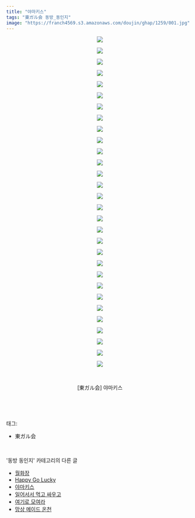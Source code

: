 ```yaml
---
title: "야마키스"
tags: "東ガル会 동방_동인지"
image: "https://franch4569.s3.amazonaws.com/doujin/ghap/1259/001.jpg"
---
```

<div class="article">
<p style="text-align: center; clear: none; float: none;"><img src="{{ site.imgserver2 }}/ghap/1259/001.jpg"/></p>
<p style="text-align: center; clear: none; float: none;"><img src="{{ site.imgserver2 }}/ghap/1259/002.jpg"/></p>
<p style="text-align: center; clear: none; float: none;"><img src="{{ site.imgserver2 }}/ghap/1259/003.jpg"/></p>
<p style="text-align: center; clear: none; float: none;"><img src="{{ site.imgserver2 }}/ghap/1259/004.jpg"/></p>
<p style="text-align: center; clear: none; float: none;"><img src="{{ site.imgserver2 }}/ghap/1259/005.jpg"/></p>
<p style="text-align: center; clear: none; float: none;"><img src="{{ site.imgserver2 }}/ghap/1259/006.jpg"/></p>
<p style="text-align: center; clear: none; float: none;"><img src="{{ site.imgserver2 }}/ghap/1259/007.jpg"/></p>
<p style="text-align: center; clear: none; float: none;"><img src="{{ site.imgserver2 }}/ghap/1259/008.jpg"/></p>
<p style="text-align: center; clear: none; float: none;"><img src="{{ site.imgserver2 }}/ghap/1259/009.jpg"/></p>
<p style="text-align: center; clear: none; float: none;"><img src="{{ site.imgserver2 }}/ghap/1259/010.jpg"/></p>
<p style="text-align: center; clear: none; float: none;"><img src="{{ site.imgserver2 }}/ghap/1259/011.jpg"/></p>
<p style="text-align: center; clear: none; float: none;"><img src="{{ site.imgserver2 }}/ghap/1259/012.jpg"/></p>
<p style="text-align: center; clear: none; float: none;"><img src="{{ site.imgserver2 }}/ghap/1259/013.jpg"/></p>
<p style="text-align: center; clear: none; float: none;"><img src="{{ site.imgserver2 }}/ghap/1259/014.jpg"/></p>
<p style="text-align: center; clear: none; float: none;"><img src="{{ site.imgserver2 }}/ghap/1259/015.jpg"/></p>
<p style="text-align: center; clear: none; float: none;"><img src="{{ site.imgserver2 }}/ghap/1259/016.jpg"/></p>
<p style="text-align: center; clear: none; float: none;"><img src="{{ site.imgserver2 }}/ghap/1259/017.jpg"/></p>
<p style="text-align: center; clear: none; float: none;"><img src="{{ site.imgserver2 }}/ghap/1259/018.jpg"/></p>
<p style="text-align: center; clear: none; float: none;"><img src="{{ site.imgserver2 }}/ghap/1259/019.jpg"/></p>
<p style="text-align: center; clear: none; float: none;"><img src="{{ site.imgserver2 }}/ghap/1259/020.jpg"/></p>
<p style="text-align: center; clear: none; float: none;"><img src="{{ site.imgserver2 }}/ghap/1259/021.jpg"/></p>
<p style="text-align: center; clear: none; float: none;"><img src="{{ site.imgserver2 }}/ghap/1259/022.jpg"/></p>
<p style="text-align: center; clear: none; float: none;"><img src="{{ site.imgserver2 }}/ghap/1259/023.jpg"/></p>
<p style="text-align: center; clear: none; float: none;"><img src="{{ site.imgserver2 }}/ghap/1259/024.jpg"/></p>
<p style="text-align: center; clear: none; float: none;"><img src="{{ site.imgserver2 }}/ghap/1259/025.jpg"/></p>
<p style="text-align: center; clear: none; float: none;"><img src="{{ site.imgserver2 }}/ghap/1259/026.jpg"/></p>
<p style="text-align: center; clear: none; float: none;"><img src="{{ site.imgserver2 }}/ghap/1259/027.jpg"/></p>
<p style="text-align: center; clear: none; float: none;"><img src="{{ site.imgserver2 }}/ghap/1259/028.jpg"/></p>
<p style="text-align: center; clear: none; float: none;"><img src="{{ site.imgserver2 }}/ghap/1259/029.jpg"/></p>
<p style="text-align: center; clear: none; float: none;"><img src="{{ site.imgserver2 }}/ghap/1259/030.jpg"/></p>
<p style="text-align: center; clear: none; float: none;"><br/></p>
<p style="text-align: center; clear: none; float: none;">[東ガル会] 야마키스</p>
<p><br/></p>
</div><br/>
<div class="tagTrail">
<p>태그: </p>
<ul>
<li>東ガル会</li>
</ul>
</div><br/>
<div class="another">
<p>'동방 동인지' 카테고리의 다른 글</p>
<ul>
<li><a href="/ghap_1262">월화장</a></li>
<li><a href="/ghap_1260">Happy Go Lucky</a></li>
<li><a href="/ghap_1259">야마키스</a></li>
<li><a href="/ghap_1257">일어서서 먹고 싸우고</a></li>
<li><a href="/ghap_1256">여기로 모여라</a></li>
<li><a href="/ghap_1255">망상 메이드 온천</a></li>
</ul>
</div><br/>
<div class="cb_module cb_fluid">
<div class="cb_wrt cb_profile">
</div><!-- commentList close -->
</div><br/>
